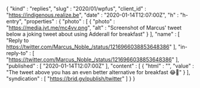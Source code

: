 {
  "kind" : "replies",
  "slug" : "2020/01/wpfus",
  "client_id" : "https://indigenous.realize.be",
  "date" : "2020-01-14T12:07:00Z",
  "h" : "h-entry",
  "properties" : {
    "photo" : [ {
      "photo" : "https://media.jvt.me/mc4vv.png",
      "alt" : "Screenshot of Marcus' tweet below a joking tweet about using Adderall for breakfast"
    } ],
    "name" : [ "Reply to https://twitter.com/Marcus_Noble_/status/1216966038853648386" ],
    "in-reply-to" : [ "https://twitter.com/Marcus_Noble_/status/1216966038853648386" ],
    "published" : [ "2020-01-14T12:07:00Z" ],
    "content" : [ {
      "html" : "",
      "value" : "The tweet above you has an even better alternative for breakfast 😂💊"
    } ],
    "syndication" : [ "https://brid.gy/publish/twitter" ]
  }
}
